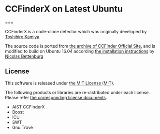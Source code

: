 # CCFinderX on Latest Ubuntu
===

CCFinderX is a code-clone detector which was originally developed by [Toshihiro Kamiya](http://toshihirokamiya.com/).

The source code is ported from [the archive of CCFinder Official Site](http://www.ccfinder.net/ccfinderxos.html), and is modified to build on Ubuntu 16.04 according [the installation instructions](http://nicolas-bettenburg.com/articles/how-to-compile-ccfinderx-under-ubuntu-linux/) by [Nicolas Bettenburg](http://nicolas-bettenburg.com/)

## License
This software is released under [the MIT License (MIT)](LICENSE.txt).

The following products or libraries are re-distributed under each license. Please refer [the corresponding license documents](license-docs/).
 * AIST CCFinderX
 * Boost
 * ICU
 * SWT
 * Gnu Trove
